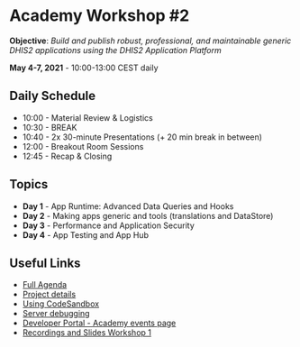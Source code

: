 # Academy Workshop #2

**Objective**: _Build and publish robust, professional, and maintainable generic DHIS2 applications using the DHIS2 Application Platform_

**May 4-7, 2021** - 10:00-13:00 CEST daily

## Daily Schedule

  - 10:00 - Material Review & Logistics
  - 10:30 - BREAK
  - 10:40 - 2x 30-minute Presentations (+ 20 min break in between)
  - 12:00 - Breakout Room Sessions
  - 12:45 - Recap & Closing

## Topics

- **Day 1** - App Runtime: Advanced Data Queries and Hooks 
- **Day 2** - Making apps generic and tools (translations and DataStore)
- **Day 3** - Performance and Application Security
- **Day 4** - App Testing and App Hub 

## Useful Links

- [Full Agenda](https://docs.google.com/document/d/1F8aEJKr7hqbW2ggbw9XZhRYKcDScFXWMLOQ3-borRGg/edit?usp=sharing)
- [Project details](../projects/project2/README.md)
- [Using CodeSandbox](../resources/CODESANDBOX.md)
- [Server debugging](../resources/DEBUG.md)
- [Developer Portal - Academy events page](https://developers.dhis2.org/events/developer-academy)
- [Recordings and Slides Workshop 1](https://developers.dhis2.org/events/developer-academy#web-app-track)
